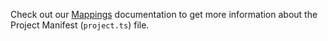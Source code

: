 Check out our [Mappings](../../build/mapping/avalanche.md) documentation to get more information about the Project Manifest (`project.ts`) file.
